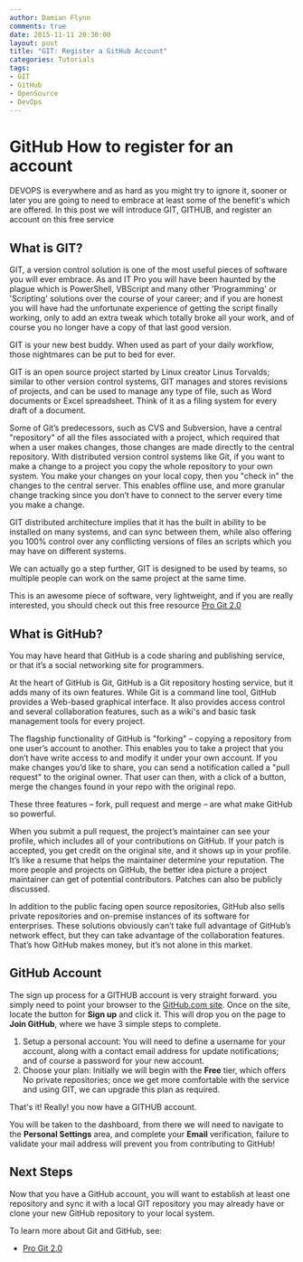 ```yaml
---
author: Damian Flynn
comments: true
date: 2015-11-11 20:30:00
layout: post
title: "GIT: Register a GitHub Account"
categories: Tutorials
tags:
- GIT
- GitHub
- OpenSource
- DevOps
---
```


# GitHub How to register for an account

DEVOPS is everywhere and as hard as you might try to ignore it, sooner or later you are going to need to embrace at least some of the benefit's which are offered. In this post we will introduce GIT, GITHUB, and register an account on this free service

## What is GIT?

GIT, a version control solution is one of the most useful pieces of software you will ever embrace. As and IT Pro you will have been haunted by the plague which is PowerShell, VBScript and many other 'Programming' or 'Scripting' solutions over the course of your career; and if you are honest you will have had the unfortunate experience of getting the script finally working, only to add an extra tweak which totally broke all your work, and of course you no longer have a copy of that last good version.

GIT is your new best buddy. When used as part of your daily workflow, those nightmares can be put to bed for ever.

GIT is an open source project started by Linux creator Linus Torvalds; similar to other version control systems, GIT manages and stores revisions of projects, and can be used to manage any type of file, such as Word documents or Excel spreadsheet. Think of it as a filing system for every draft of a document.

Some of Git’s predecessors, such as CVS and Subversion, have a central "repository" of all the files associated with a project, which required that when a user makes changes, those changes are made directly to the central repository. With distributed version control systems like Git, if you want to make a change to a project you copy the whole repository to your own system. You make your changes on your local copy, then you "check in" the changes to the central server. This enables offline use, and more granular change tracking since you don’t have to connect to the server every time you make a change.

GIT distributed architecture implies that it has the built in ability to be installed on many systems, and can sync between them, while also offering you 100% control over any conflicting versions of files an scripts which you may have on different systems.

We can actually go a step further, GIT is designed to be used by teams, so multiple people can work on the same project at the same time.

This is an awesome piece of software, very lightweight, and if you are really interested, you should check out this free resource [Pro Git 2.0](https://git-scm.com/book)


## What is GitHub?

You may have heard that GitHub is a code sharing and publishing service, or that it’s a social networking site for programmers.

At the heart of GitHub is Git, GitHub is a Git repository hosting service, but it adds many of its own features. While Git is a command line tool, GitHub provides a Web-based graphical interface. It also provides access control and several collaboration features, such as a wiki's and basic task management tools for every project.

The flagship functionality of GitHub is "forking" – copying a repository from one user’s account to another. This enables you to take a project that you don’t have write access to and modify it under your own account. If you make changes you’d like to share, you can send a notification called a "pull request" to the original owner. That user can then, with a click of a button, merge the changes found in your repo with the original repo.

These three features – fork, pull request and merge – are what make GitHub so powerful.

When you submit a pull request, the project’s maintainer can see your profile, which includes all of your contributions on GitHub. If your patch is accepted, you get credit on the original site, and it shows up in your profile. It’s like a resume that helps the maintainer determine your reputation. The more people and projects on GitHub, the better idea picture a project maintainer can get of potential contributors. Patches can also be publicly discussed.

In addition to the public facing open source repositories, GitHub also sells private repositories and on-premise instances of its software for enterprises. These solutions obviously can’t take full advantage of GitHub’s network effect, but they can take advantage of the collaboration features. That’s how GitHub makes money, but it’s not alone in this market.

## GitHub Account

The sign up process for a GITHUB account is very straight forward. you simply need to point your browser to the [GitHub.com site](https://github.com). Once on the site, locate the button for **Sign up** and click it. This will drop you on the page to **Join GitHub**, where we have 3 simple steps to complete.

1. Setup a personal account:  You will need to define a username for your account, along with a contact email address for update notifications; and of course a password for your new account.
2. Choose your plan:  Initially we will begin with the **Free** tier, which offers No private repositories; once we get more comfortable with the service and using GIT, we can upgrade this plan as required.

That's it! Really! you now have a GITHUB account.

You will be taken to the dashboard, from there we will need to navigate to the **Personal Settings** area, and complete your **Email** verification, failure to validate your mail address will prevent you from contributing to GitHub!

## Next Steps

Now that you have a GitHub account, you will want to establish at least one repository and sync it with a local GIT repository you may already have or clone your new GitHub repository to your local system.

To learn more about Git and GitHub, see:

- [Pro Git 2.0](https://git-scm.com/book)
